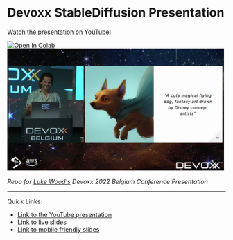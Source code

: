 # Devoxx StableDiffusion Presentation

[Watch the presentation on YouTube!](https://youtube.com/watch?v=KaR51-pwzlU)

<a target="_blank" href="https://colab.research.google.com/github/LukeWood/devoxx/blob/master/notebooks/basic_demo.ipynb">
  <img src="https://colab.research.google.com/assets/colab-badge.svg" alt="Open In Colab"/>
</a>

<img src="media/devoxx.jpg" width=500>

_Repo for [Luke Wood's](https://lukewood.xyz) Devoxx 2022 Belgium Conference Presentation_

---

Quick Links:

- [Link to the YouTube presentation](https://youtube.com/watch?v=KaR51-pwzlU)
- [Link to live slides](https://lukewood.github.io/devoxx)
- [Link to mobile friendly slides](https://lukewood.github.io/devoxx/index.pdf)
